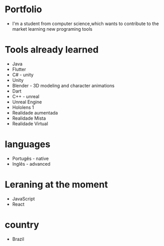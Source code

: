 # Portfolio

* I'm a student from computer science,which wants to contribute to the market learning new programing tools

# Tools already learned

* Java
* Flutter
* C# - unity
* Unity
* Blender - 3D modeling and character animations 
* Dart
* C++ - unreal
* Unreal Engine
* Hololens 1
* Realidade aumentada
* Realidade Mista
* Realidade Virtual

# languages
 * Portugês - native
 * Inglês - advanced

# Leraning at the moment 

 * JavaScript
 * React

# country 
 * Brazil
 

